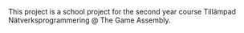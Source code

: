 This project is a school project for the second year course Tillämpad Nätverksprogrammering @ The Game Assembly.

